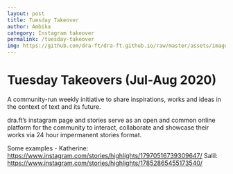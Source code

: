 ```yaml
---
layout: post
title: Tuesday Takeover
author: Ambika
category: Instagram takeover
permalink: /tuesday-takeover
img: https://github.com/dra-ft/dra-ft.github.io/raw/master/assets/images/tt1407_kath_intro_post1.png
---
```


# Tuesday Takeovers (Jul-Aug 2020)

A community-run weekly initiative to share inspirations, works and ideas in the context of text and its future. 

dra.ft’s instagram page and stories serve as an open and common online platform for the community to interact, collaborate and showcase their works via 24 hour impermanent stories format.

Some examples -
Katherine: https://www.instagram.com/stories/highlights/17970516739309647/
Salil: https://www.instagram.com/stories/highlights/17852865455173540/

